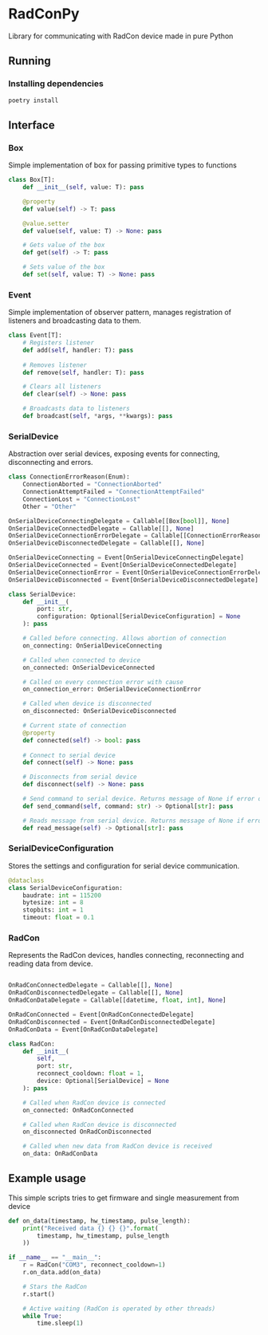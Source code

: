 # RadConPy

Library for communicating with RadCon device made in pure Python

## Running

### Installing dependencies
```sh
poetry install
```

## Interface

### Box

Simple implementation of box for passing primitive types to functions

```py
class Box[T]:
    def __init__(self, value: T): pass

    @property
    def value(self) -> T: pass

    @value.setter
    def value(self, value: T) -> None: pass

    # Gets value of the box
    def get(self) -> T: pass

    # Sets value of the box
    def set(self, value: T) -> None: pass
```

### Event

Simple implementation of observer pattern, manages registration of listeners and broadcasting data to them.

```py 
class Event[T]:
    # Registers listener
    def add(self, handler: T): pass
    
    # Removes listener
    def remove(self, handler: T): pass

    # Clears all listeners
    def clear(self) -> None: pass

    # Broadcasts data to listeners
    def broadcast(self, *args, **kwargs): pass
```

### SerialDevice

Abstraction over serial devices, exposing events for connecting, disconnecting and errors.

```py
class ConnectionErrorReason(Enum):
    ConnectionAborted = "ConnectionAborted"
    ConnectionAttemptFailed = "ConnectionAttemptFailed"
    ConnectionLost = "ConnectionLost"
    Other = "Other"

OnSerialDeviceConnectingDelegate = Callable[[Box[bool]], None]
OnSerialDeviceConnectedDelegate = Callable[[], None]
OnSerialDeviceConnectionErrorDelegate = Callable[[ConnectionErrorReason], None]
OnSerialDeviceDisconnectedDelegate = Callable[[], None]

OnSerialDeviceConnecting = Event[OnSerialDeviceConnectingDelegate]
OnSerialDeviceConnected = Event[OnSerialDeviceConnectedDelegate]
OnSerialDeviceConnectionError = Event[OnSerialDeviceConnectionErrorDelegate]
OnSerialDeviceDisconnected = Event[OnSerialDeviceDisconnectedDelegate]

class SerialDevice:
    def __init__(
        port: str,
        configuration: Optional[SerialDeviceConfiguration] = None
    ): pass

    # Called before connecting. Allows abortion of connection
    on_connecting: OnSerialDeviceConnecting

    # Called when connected to device
    on_connected: OnSerialDeviceConnected

    # Called on every connection error with cause
    on_connection_error: OnSerialDeviceConnectionError

    # Called when device is disconnected
    on_disconnected: OnSerialDeviceDisconnected

    # Current state of connection
    @property
    def connected(self) -> bool: pass
    
    # Connect to serial device
    def connect(self) -> None: pass

    # Disconnects from serial device
    def disconnect(self) -> None: pass

    # Send command to serial device. Returns message of None if error occurred
    def send_command(self, command: str) -> Optional[str]: pass

    # Reads message from serial device. Returns message of None if error occurred
    def read_message(self) -> Optional[str]: pass
```

### SerialDeviceConfiguration

Stores the settings and configuration for serial device communication.

```py
@dataclass
class SerialDeviceConfiguration:
    baudrate: int = 115200
    bytesize: int = 8
    stopbits: int = 1
    timeout: float = 0.1
```

### RadCon

Represents the RadCon devices, handles connecting, reconnecting and reading data from device.

```py

OnRadConConnectedDelegate = Callable[[], None]
OnRadConDisconnectedDelegate = Callable[[], None]
OnRadConDataDelegate = Callable[[datetime, float, int], None]

OnRadConConnected = Event[OnRadConConnectedDelegate]
OnRadConDisconnected = Event[OnRadConDisconnectedDelegate]
OnRadConData = Event[OnRadConDataDelegate]

class RadCon:
    def __init__(
        self,
        port: str,
        reconnect_cooldown: float = 1,
        device: Optional[SerialDevice] = None
    ): pass

    # Called when RadCon device is connected
    on_connected: OnRadConConnected

    # Called when RadCon device is disconnected
    on_disconnected OnRadConDisconnected

    # Called when new data from RadCon device is received
    on_data: OnRadConData
```

## Example usage
This simple scripts tries to get firmware and single measurement from device

```py
def on_data(timestamp, hw_timestamp, pulse_length):
    print("Received data {} {} {}".format(
        timestamp, hw_timestamp, pulse_length
    ))

if __name__ == "__main__":
    r = RadCon("COM3", reconnect_cooldown=1)
    r.on_data.add(on_data)

    # Stars the RadCon
    r.start()

    # Active waiting (RadCon is operated by other threads)
    while True:
        time.sleep(1)
```
